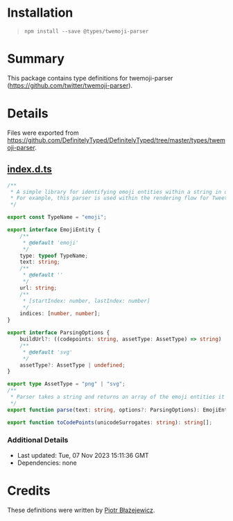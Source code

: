 # Installation
> `npm install --save @types/twemoji-parser`

# Summary
This package contains type definitions for twemoji-parser (https://github.com/twitter/twemoji-parser).

# Details
Files were exported from https://github.com/DefinitelyTyped/DefinitelyTyped/tree/master/types/twemoji-parser.
## [index.d.ts](https://github.com/DefinitelyTyped/DefinitelyTyped/tree/master/types/twemoji-parser/index.d.ts)
````ts
/**
 * A simple library for identifying emoji entities within a string in order to render them as Twemoji.
 * For example, this parser is used within the rendering flow for Tweets and other text on mobile.twitter.com
 */

export const TypeName = "emoji";

export interface EmojiEntity {
    /**
     * @default 'emoji'
     */
    type: typeof TypeName;
    text: string;
    /**
     * @default ''
     */
    url: string;
    /**
     * [startIndex: number, lastIndex: number]
     */
    indices: [number, number];
}

export interface ParsingOptions {
    buildUrl?: ((codepoints: string, assetType: AssetType) => string) | undefined;
    /**
     * @default 'svg'
     */
    assetType?: AssetType | undefined;
}

export type AssetType = "png" | "svg";
/**
 * Parser takes a string and returns an array of the emoji entities it finds.
 */
export function parse(text: string, options?: ParsingOptions): EmojiEntity[];

export function toCodePoints(unicodeSurrogates: string): string[];

````

### Additional Details
 * Last updated: Tue, 07 Nov 2023 15:11:36 GMT
 * Dependencies: none

# Credits
These definitions were written by [Piotr Błażejewicz](https://github.com/peterblazejewicz).
